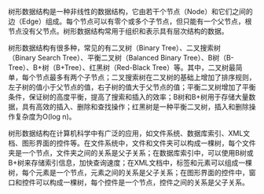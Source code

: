 树形数据结构是一种非线性的数据结构，它由若干个节点（Node）和它们之间的边（Edge）组成。每个节点可以有零个或多个子节点，但只能有一个父节点，根节点没有父节点。树形数据结构常用于组织和表示具有层次结构的数据。  
  
树形数据结构有很多种，常见的有二叉树（Binary Tree）、二叉搜索树（Binary Search Tree）、平衡二叉树（Balanced Binary Tree）、B树（B-Tree）、B+树（B+Tree）、红黑树（Red-Black Tree）等。其中，二叉树最简单，每个节点最多有两个子节点；二叉搜索树在二叉树的基础上增加了排序规则，左子树的值小于父节点的值，右子树的值大于父节点的值；平衡二叉树增加了平衡条件，保证树的高度平衡，提高了搜索和插入的效率；B树和B+树用于存储大量数据，具有高效的插入、删除和查找操作；红黑树是一种平衡二叉树，插入和删除操作复杂度为O(log n)。  
  
树形数据结构在计算机科学中有广泛的应用，如文件系统、数据库索引、XML文档、图形界面的控件等。在文件系统中，文件和文件夹可以构成一棵树，每个文件夹是一个节点，文件夹之间的关系是父子关系；在数据库索引中，可以使用B树或B+树来存储索引信息，加快查询速度；在XML文档中，标签和元素可以组成一棵树，每个元素是一个节点，元素之间的关系是父子关系；在图形界面的控件中，窗口和控件可以构成一棵树，每个控件是一个节点，控件之间的关系是父子关系。